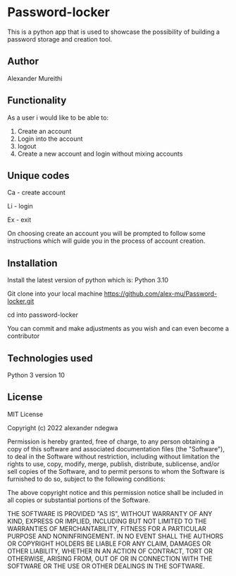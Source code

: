 # Password-locker

This is a python app that is used to showcase the possibility of building a password storage and creation tool.

## Author

Alexander Mureithi

## Functionality

As a user i would like to be able to:
1. Create an account
2. Login into the account
3. logout 
4. Create a new account and login without mixing accounts

## Unique codes

Ca - create account

Li - login

Ex - exit

On choosing create an account you will be prompted to follow some instructions which will guide you in the process of account creation.

## Installation

Install the latest version of python which is: Python 3.10

Git clone into your local machine https://github.com/alex-mu/Password-locker.git

cd into password-locker

You can commit and make adjustments as you wish and can even become a contributor

## Technologies used

Python 3 version 10

## License

MIT License

Copyright (c) 2022 alexander ndegwa

Permission is hereby granted, free of charge, to any person obtaining a copy
of this software and associated documentation files (the "Software"), to deal
in the Software without restriction, including without limitation the rights
to use, copy, modify, merge, publish, distribute, sublicense, and/or sell
copies of the Software, and to permit persons to whom the Software is
furnished to do so, subject to the following conditions:

The above copyright notice and this permission notice shall be included in all
copies or substantial portions of the Software.

THE SOFTWARE IS PROVIDED "AS IS", WITHOUT WARRANTY OF ANY KIND, EXPRESS OR
IMPLIED, INCLUDING BUT NOT LIMITED TO THE WARRANTIES OF MERCHANTABILITY,
FITNESS FOR A PARTICULAR PURPOSE AND NONINFRINGEMENT. IN NO EVENT SHALL THE
AUTHORS OR COPYRIGHT HOLDERS BE LIABLE FOR ANY CLAIM, DAMAGES OR OTHER
LIABILITY, WHETHER IN AN ACTION OF CONTRACT, TORT OR OTHERWISE, ARISING FROM,
OUT OF OR IN CONNECTION WITH THE SOFTWARE OR THE USE OR OTHER DEALINGS IN THE
SOFTWARE.
